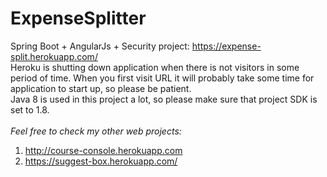 # ExpenseSplitter
Spring Boot + AngularJs + Security project:
https://expense-split.herokuapp.com/ <br />
Heroku is shutting down application when there is not visitors in some period of time.
When you first visit URL it will probably take some time for application to start up, so please be patient. <br />
Java 8 is used in this project a lot, so please make sure that project SDK is set to 1.8. <br />
<br />*Feel free to check my other web projects:* <br />
1. http://course-console.herokuapp.com <br />
2. https://suggest-box.herokuapp.com/ <br />

